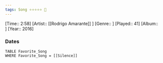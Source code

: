 ```yaml
---
tags: Song ⭐⭐⭐⭐⭐ 💛
---
```

[Time:: 2:58]
[Artist:: [[Rodrigo Amarante]] ]
[Genre:: ]
[Played:: 41]
[Album:: ]
[Year:: 2016]
### Dates
````dataview
TABLE Favorite_Song
WHERE Favorite_Song = [[Silence]]
````